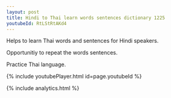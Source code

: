```yaml
---
layout: post
title: Hindi to Thai learn words sentences dictionary 1225 
youtubeId: RtLStRtAKd4
---
```

 
 
Helps to learn Thai words and sentences for Hindi speakers.

Opportunitiy to repeat the words sentences. 

Practice Thai language. 
 
{% include youtubePlayer.html id=page.youtubeId %}
 
 
{% include analytics.html %}